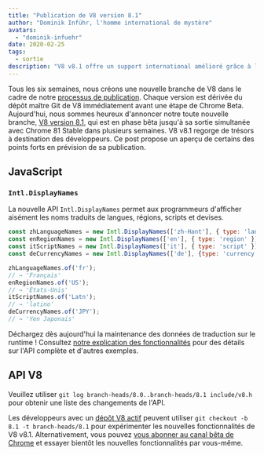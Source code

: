 ```yaml
---
title: "Publication de V8 version 8.1"
author: "Dominik Inführ, l'homme international de mystère"
avatars: 
  - "dominik-infuehr"
date: 2020-02-25
tags: 
  - sortie
description: "V8 v8.1 offre un support international amélioré grâce à la nouvelle API Intl.DisplayNames."
---
```


Tous les six semaines, nous créons une nouvelle branche de V8 dans le cadre de notre [processus de publication](https://v8.dev/docs/release-process). Chaque version est dérivée du dépôt maître Git de V8 immédiatement avant une étape de Chrome Beta. Aujourd'hui, nous sommes heureux d'annoncer notre toute nouvelle branche, [V8 version 8.1](https://chromium.googlesource.com/v8/v8.git/+log/branch-heads/8.1), qui est en phase bêta jusqu'à sa sortie simultanée avec Chrome 81 Stable dans plusieurs semaines. V8 v8.1 regorge de trésors à destination des développeurs. Ce post propose un aperçu de certains des points forts en prévision de sa publication.

<!--truncate-->
## JavaScript

### `Intl.DisplayNames`

La nouvelle API `Intl.DisplayNames` permet aux programmeurs d'afficher aisément les noms traduits de langues, régions, scripts et devises.

```js
const zhLanguageNames = new Intl.DisplayNames(['zh-Hant'], { type: 'language' });
const enRegionNames = new Intl.DisplayNames(['en'], { type: 'region' });
const itScriptNames = new Intl.DisplayNames(['it'], { type: 'script' });
const deCurrencyNames = new Intl.DisplayNames(['de'], {type: 'currency'});

zhLanguageNames.of('fr');
// → 'Français'
enRegionNames.of('US');
// → 'États-Unis'
itScriptNames.of('Latn');
// → 'latino'
deCurrencyNames.of('JPY');
// → 'Yen Japonais'
```

Déchargez dès aujourd'hui la maintenance des données de traduction sur le runtime ! Consultez [notre explication des fonctionnalités](https://v8.dev/features/intl-displaynames) pour des détails sur l'API complète et d'autres exemples.

## API V8

Veuillez utiliser `git log branch-heads/8.0..branch-heads/8.1 include/v8.h` pour obtenir une liste des changements de l'API.

Les développeurs avec un [dépôt V8 actif](/docs/source-code#using-git) peuvent utiliser `git checkout -b 8.1 -t branch-heads/8.1` pour expérimenter les nouvelles fonctionnalités de V8 v8.1. Alternativement, vous pouvez [vous abonner au canal bêta de Chrome](https://www.google.com/chrome/browser/beta.html) et essayer bientôt les nouvelles fonctionnalités par vous-même.
